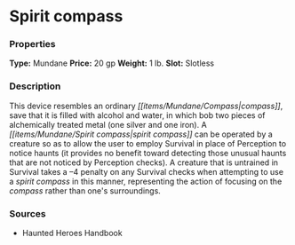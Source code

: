 ﻿---
Title: "Spirit compass"
Type: "Mundane"
Price: "20 gp"
Weight: "1 lb."
Slot: "Slotless"
Description: |
  "This device resembles an ordinary compass, save that it is filled with alcohol and water, in which bob two pieces of alchemically treated metal (one silver and one iron). A spirit compass can be operated by a creature so as to allow the user to employ Survival in place of Perception to notice haunts (it provides no benefit toward detecting those unusual haunts that are not noticed by Perception checks). A creature that is untrained in Survival takes a –4 penalty on any Survival checks when attempting to use a spirit compass in this manner, representing the action of focusing on the compass rather than one's surroundings."
Sources: "['Haunted Heroes Handbook']"
---

# Spirit compass

### Properties

**Type:** Mundane **Price:** 20 gp **Weight:** 1 lb. **Slot:** Slotless

### Description

This device resembles an ordinary _[[items/Mundane/Compass|compass]]_, save that it is filled with alcohol and water, in which bob two pieces of alchemically treated metal (one silver and one iron). A _[[items/Mundane/Spirit compass|spirit compass]]_ can be operated by a creature so as to allow the user to employ Survival in place of Perception to notice haunts (it provides no benefit toward detecting those unusual haunts that are not noticed by Perception checks). A creature that is untrained in Survival takes a –4 penalty on any Survival checks when attempting to use a _spirit compass_ in this manner, representing the action of focusing on the _compass_ rather than one's surroundings.

### Sources

* Haunted Heroes Handbook